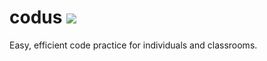 # codus [![](https://travis-ci.com/controversial/codus.svg?token=e29Jzu9ow6nbDMpQAydD&branch=master)](https://travis-ci.com/controversial/codus)
Easy, efficient code practice for individuals and classrooms.

